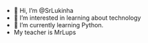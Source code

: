 - 👋 Hi, I’m @SrLukinha
- 👀 I’m interested in learning about technology
- 🌱 I’m currently learning Python.
- My teacher is MrLups
<!---
SrLukinha/SrLukinha is a ✨ special ✨ repository because its `README.md` (this file) appears on your GitHub profile.
You can click the Preview link to take a look at your changes.
--->
